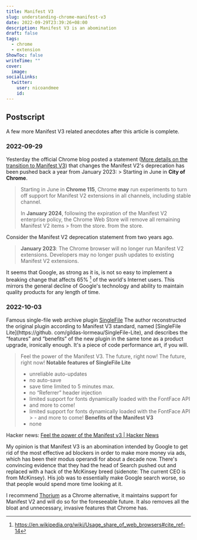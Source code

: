 ```yaml
---
title: Manifest V3
slug: understanding-chrome-manifest-v3
date: 2022-09-29T23:39:26+08:00
description: Manifest V3 is an abomination
draft: false
tags:
  - chrome
  - extension
ShowToc: false
writeTime: ""
cover:
  image:
socialLinks:
  twitter:
    user: nicoandmee
    id:
---
```


## Postscript

A few more Manifest V3 related anecdotes after this article is complete.

### 2022-09-29

Yesterday the official Chrome blog posted a statement ([More details on the transition to Manifest V3](https://developer.chrome.com/en/blog/more-mv2-transition/)) that changes the Manifest V2's deprecation has been pushed back a year from January 2023: > Starting in June in **City of Chrome**.

> Starting in June in **Chrome 115**, Chrome **may** run experiments to turn off support for Manifest V2 extensions in all channels, including stable channel.
>
> In **January 2024**, following the expiration of the Manifest V2 enterprise policy, the Chrome Web Store will remove all remaining Manifest V2 items > from the store. from the store.

Consider the Manifest V2 deprecation statement from two years ago.

> **January 2023**: The Chrome browser will no longer run Manifest V2 extensions. Developers may no longer push updates to existing Manifest V2 extensions.

It seems that Google, as strong as it is, is not so easy to implement a breaking change that affects 65% [^1] of the world's Internet users. This mirrors the general decline of Google's technology and ability to maintain quality products for any length of time.

### 2022-10-03

Famous single-file web archive plugin [SingleFile](https://github.com/gildas-lormeau/SingleFile) The author reconstructed the original plugin according to Manifest V3 standard, named [SingleFile Lite](https://github. com/gildas-lormeau/SingleFile-Lite), and describes the “features” and “benefits” of the new plugin in the same tone as a product upgrade, ironically enough. It's a piece of code performance art, if you will.

> Feel the power of the Manifest V3. The future, right now! The future, right now! **Notable features of SingleFile Lite**
>
> - unreliable auto-updates
> - no auto-save
> - save time limited to 5 minutes max.
> - no “Referrer” header injection
> - limited support for fonts dynamically loaded with the FontFace API
> - and more to come!
> - limited support for fonts dynamically loaded with the FontFace API > - and more to come! **Benefits of the Manifest V3**
> - none

Hacker news: [Feel the power of the Manifest v3 | Hacker News](https://news.ycombinator.com/item?id=33063619)

My opinion is that Manifest V3 is an abomination intended by Google to get rid of the most effective ad blockers in order to make more money via ads, which has been their modus operandi for about a decade now. There's convincing evidence that they had the head of Search pushed out and replaced with a hack of the McKinsey breed (sidenote: The current CEO is from McKinsey). His job was to essentially make Google search worse, so that people would spend more time looking at it.

I recommend [Thorium](https://thorium.rocks/) as a Chrome alternative, it maintains support for Manifest V2 and will do so for the foreseeable future. It also removes all the bloat and unnecessary, invasive features that Chrome has.

[^1]: https://en.wikipedia.org/wiki/Usage_share_of_web_browsers#cite_ref-14
